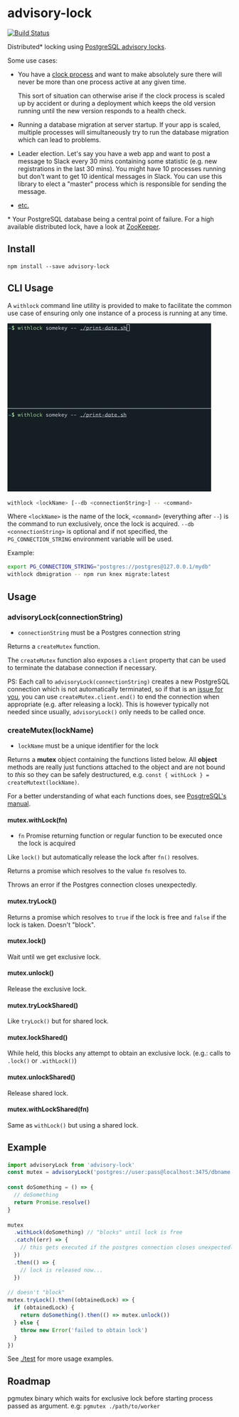 # advisory-lock

[![Build Status](https://travis-ci.org/blockai/advisory-lock.svg?branch=master)](https://travis-ci.org/blockai/advisory-lock)

Distributed* locking using [PostgreSQL advisory locks](http://www.postgresql.org/docs/current/static/explicit-locking.html#ADVISORY-LOCKS).

Some use cases:

- You have a [clock process](https://devcenter.heroku.com/articles/scheduled-jobs-custom-clock-processes)
    and want to make absolutely sure there will never be more than one
    process active at any given time.

    This sort of situation can otherwise arise if the clock process is
    scaled up by accident or during a deployment which keeps the old
    version running until the new version responds to a health check.

- Running a database migration at server startup. If your app is scaled,
    multiple processes will simultaneously try to run the database
    migration which can lead to problems.

- Leader election. Let's say you have a web app and want to post a
    message to Slack every 30 mins containing some statistic (e.g. new
    registrations in the last 30 mins). You might have 10 processes
    running but don't want to get 10 identical messages in Slack.
    You can use this library to elect a "master" process which
    is responsible for sending the message.

- [etc.](https://www.google.com/?q=distributed+lock#newwindow=1&q=distributed+lock)

\* Your PostgreSQL database being a central point of failure. For
    a high available distributed lock, have a look at
    [ZooKeeper](https://zookeeper.apache.org).

## Install

```
npm install --save advisory-lock
```

## CLI Usage

A `withlock` command line utility is provided to make to facilitate the
common use case of ensuring only one instance of a process is running at any
time.

![withlock demo](./withlock-demo.gif)

```bash
withlock <lockName> [--db <connectionString>] -- <command>
```

Where `<lockName>` is the name of the lock, `<command>` (everything after
`--`) is the command to run exclusively, once the lock is acquired.
`--db <connectionString>` is optional and if not specified, the
`PG_CONNECTION_STRING` environment variable will be used.

Example:

```bash
export PG_CONNECTION_STRING="postgres://postgres@127.0.0.1/mydb"
withlock dbmigration -- npm run knex migrate:latest
```

## Usage

### advisoryLock(connectionString)

- `connectionString` must be a Postgres connection string

Returns a `createMutex` function.

The `createMutex` function also exposes a `client` property
that can be used to terminate the database connection if necessary.

PS: Each call to `advisoryLock(connectionString)` creates a new PostgreSQL
connection which is not automatically terminated, so if that is an
[issue for you](https://github.com/blockai/advisory-lock/issues/1), you
can use `createMutex.client.end()` to end the connection when
appropriate (e.g.  after releasing a lock). This is however typically
not needed since usually, `advisoryLock()` only needs to be called once.

### createMutex(lockName)

- `lockName` must be a unique identifier for the lock

Returns a **mutex** object containing the functions listed below. All
**object** methods are really just functions attached to the object and
are not bound to *this* so they can be safely destructured,
e.g. `const { withLock } = createMutext(lockName)`.

For a better understanding of what each functions does,
see [PosgtreSQL's manual](http://www.postgresql.org/docs/current/static/functions-admin.html#FUNCTIONS-ADVISORY-LOCKS).

#### mutex.withLock(fn)

- `fn` Promise returning function or regular function to be executed once the lock is acquired

Like `lock()` but automatically release the lock after `fn()` resolves.

Returns a promise which resolves to the value `fn` resolves to.

Throws an error if the Postgres connection closes unexpectedly.

#### mutex.tryLock()

Returns a promise which resolves to `true` if the lock is free and
`false` if the lock is taken. Doesn't "block".

#### mutex.lock()

Wait until we get exclusive lock.

#### mutex.unlock()

Release the exclusive lock.

#### mutex.tryLockShared()

Like `tryLock()` but for shared lock.

#### mutex.lockShared()

While held, this blocks any attempt to obtain an exclusive lock. (e.g.: calls to `.lock()` or `.withLock()`)

#### mutex.unlockShared()

Release shared lock.

#### mutex.withLockShared(fn)

Same as `withLock()` but using a shared lock.

## Example

```javascript
import advisoryLock from 'advisory-lock'
const mutex = advisoryLock('postgres://user:pass@localhost:3475/dbname')('some-lock-name')

const doSomething = () => {
  // doSomething
  return Promise.resolve()
}

mutex
  .withLock(doSomething) // "blocks" until lock is free
  .catch((err) => {
    // this gets executed if the postgres connection closes unexpectedly, etc.
  })
  .then(() => {
    // lock is released now...
  })

// doesn't "block"
mutex.tryLock().then((obtainedLock) => {
  if (obtainedLock) {
    return doSomething().then(() => mutex.unlock())
  } else {
    throw new Error('failed to obtain lock')
  }
})

```

See [./test](./test) for more usage examples.

## Roadmap

pgmutex binary which waits for exclusive lock before starting process
passed as argument. e.g: `pgmutex ./path/to/worker`

